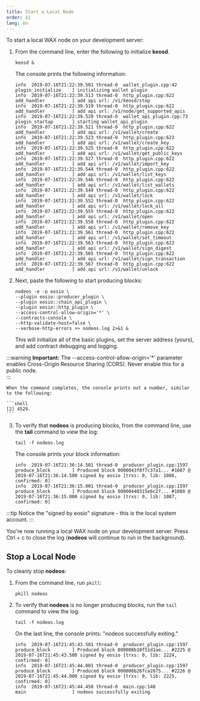 ```yaml
---
title: Start a Local Node
order: 41
lang: en
---
```


To start a local WAX node on your development server:

1.  From the command line, enter the following to initialize **keosd**.

    ```shell
    keosd &
    ```

    The console prints the following information:

    ```shell
    info  2019-07-16T21:22:39.501 thread-0  wallet_plugin.cpp:42          plugin_initialize    ] initializing wallet plugin
    info  2019-07-16T21:22:39.513 thread-0  http_plugin.cpp:622           add_handler          ] add api url: /v1/keosd/stop
    info  2019-07-16T21:22:39.519 thread-0  http_plugin.cpp:622           add_handler          ] add api url: /v1/node/get_supported_apis
    info  2019-07-16T21:22:39.520 thread-0  wallet_api_plugin.cpp:73      plugin_startup       ] starting wallet_api_plugin
    info  2019-07-16T21:22:39.521 thread-0  http_plugin.cpp:622           add_handler          ] add api url: /v1/wallet/create
    info  2019-07-16T21:22:39.523 thread-0  http_plugin.cpp:622           add_handler          ] add api url: /v1/wallet/create_key
    info  2019-07-16T21:22:39.525 thread-0  http_plugin.cpp:622           add_handler          ] add api url: /v1/wallet/get_public_keys
    info  2019-07-16T21:22:39.527 thread-0  http_plugin.cpp:622           add_handler          ] add api url: /v1/wallet/import_key
    info  2019-07-16T21:22:39.544 thread-0  http_plugin.cpp:622           add_handler          ] add api url: /v1/wallet/list_keys
    info  2019-07-16T21:22:39.546 thread-0  http_plugin.cpp:622           add_handler          ] add api url: /v1/wallet/list_wallets
    info  2019-07-16T21:22:39.549 thread-0  http_plugin.cpp:622           add_handler          ] add api url: /v1/wallet/lock
    info  2019-07-16T21:22:39.552 thread-0  http_plugin.cpp:622           add_handler          ] add api url: /v1/wallet/lock_all
    info  2019-07-16T21:22:39.555 thread-0  http_plugin.cpp:622           add_handler          ] add api url: /v1/wallet/open
    info  2019-07-16T21:22:39.558 thread-0  http_plugin.cpp:622           add_handler          ] add api url: /v1/wallet/remove_key
    info  2019-07-16T21:22:39.561 thread-0  http_plugin.cpp:622           add_handler          ] add api url: /v1/wallet/set_timeout
    info  2019-07-16T21:22:39.563 thread-0  http_plugin.cpp:622           add_handler          ] add api url: /v1/wallet/sign_digest
    info  2019-07-16T21:22:39.565 thread-0  http_plugin.cpp:622           add_handler          ] add api url: /v1/wallet/sign_transaction
    info  2019-07-16T21:22:39.567 thread-0  http_plugin.cpp:622           add_handler          ] add api url: /v1/wallet/unlock
    ```

2. Next, paste the following to start producing blocks:

    ```shell
    nodeos -e -p eosio \
    --plugin eosio::producer_plugin \
    --plugin eosio::chain_api_plugin \
    --plugin eosio::http_plugin \
    --access-control-allow-origin='*' \
    --contracts-console \
    --http-validate-host=false \
    --verbose-http-errors >> nodeos.log 2>&1 &
    ```

    This will initialize all of the basic plugins, set the server address (yours), and add contract debugging and logging. 


:::warning
    <strong>Important:</strong> The --access-control-allow-origin='*' parameter enables Cross-Origin Resource Sharing (CORS). Never enable this for a public node.     
:::

    When the command completes, the console prints out a number, similar to the following:

    ```shell
    [2] 4529.
    ```

3. To verify that **nodeos** is producing blocks, from the command line, use the **tail** command to view the log:

    ```shell
    tail -f nodeos.log
    ```

    The console prints your block information:

    ```shell
    info  2019-07-16T21:36:14.501 thread-0  producer_plugin.cpp:1597      produce_block        ] Produced block 0000043f8f7c37a1... #1087 @ 2019-07-16T21:36:14.500 signed by eosio [trxs: 0, lib: 1086, confirmed: 0]
    info  2019-07-16T21:36:15.001 thread-0  producer_plugin.cpp:1597      produce_block        ] Produced block 00000440315e6c27... #1088 @ 2019-07-16T21:36:15.000 signed by eosio [trxs: 0, lib: 1087, confirmed: 0]
    ```


:::tip
Notice the "signed by eosio" signature - this is the local system account.
:::

You're now running a local WAX node on your development server. Press Ctrl + c to close the log (**nodeos** will continue to run in the background). 

## Stop a Local Node

To cleanly stop **nodeos**:

1. From the command line, run `pkill`:

    ```shell
    pkill nodeos
    ```

2. To verify that **nodeos** is no longer producing blocks, run the `tail` command to view the log:

    ```shell
    tail -f nodeos.log
    ```

    On the last line, the console prints: "nodeos successfully exiting."

    ```shell
    info  2019-07-16T21:45:43.501 thread-0  producer_plugin.cpp:1597      produce_block        ] Produced block 000008b10f51d1ae... #2225 @ 2019-07-16T21:45:43.500 signed by eosio [trxs: 0, lib: 2224, confirmed: 0]
    info  2019-07-16T21:45:44.001 thread-0  producer_plugin.cpp:1597      produce_block        ] Produced block 000008b26fca2675... #2226 @ 2019-07-16T21:45:44.000 signed by eosio [trxs: 0, lib: 2225, confirmed: 0]
    info  2019-07-16T21:45:44.450 thread-0  main.cpp:148                  main                 ] nodeos successfully exiting
    ```



